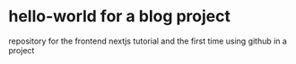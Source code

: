 # hello-world for a blog project
repository for the frontend nextjs tutorial and the first time using github in a project
